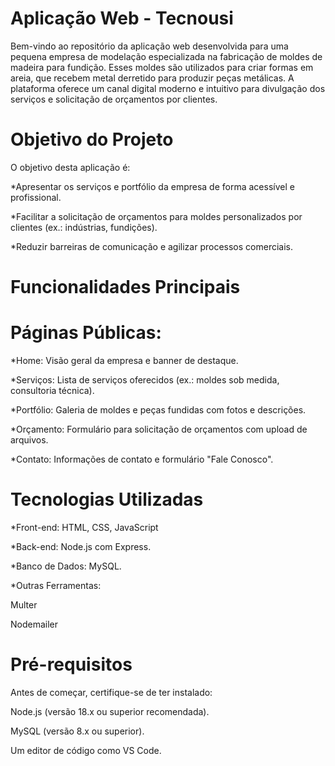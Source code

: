 # Aplicação Web - Tecnousi
Bem-vindo ao repositório da aplicação web desenvolvida para uma pequena empresa de modelação especializada na fabricação de moldes de madeira para fundição. Esses moldes são utilizados para criar formas em areia, que recebem metal derretido para produzir peças metálicas. A plataforma oferece um canal digital moderno e intuitivo para divulgação dos serviços e solicitação de orçamentos por clientes.

# Objetivo do Projeto
O objetivo desta aplicação é:

*Apresentar os serviços e portfólio da empresa de forma acessível e profissional.

*Facilitar a solicitação de orçamentos para moldes personalizados por clientes (ex.: indústrias, fundições).

*Reduzir barreiras de comunicação e agilizar processos comerciais.

# Funcionalidades Principais
# Páginas Públicas:

*Home: Visão geral da empresa e banner de destaque.

*Serviços: Lista de serviços oferecidos (ex.: moldes sob medida, consultoria técnica).

*Portfólio: Galeria de moldes e peças fundidas com fotos e descrições.

*Orçamento: Formulário para solicitação de orçamentos com upload de arquivos.

*Contato: Informações de contato e formulário "Fale Conosco".

# Tecnologias Utilizadas

*Front-end: HTML, CSS, JavaScript

*Back-end: Node.js com Express.

*Banco de Dados: MySQL.

*Outras Ferramentas:

  Multer
  
  Nodemailer
  
# Pré-requisitos
Antes de começar, certifique-se de ter instalado:

Node.js (versão 18.x ou superior recomendada).

MySQL (versão 8.x ou superior).

Um editor de código como VS Code.
